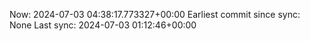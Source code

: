 Now: 2024-07-03 04:38:17.773327+00:00 Earliest commit since sync: None Last sync: 2024-07-03 01:12:46+00:00
